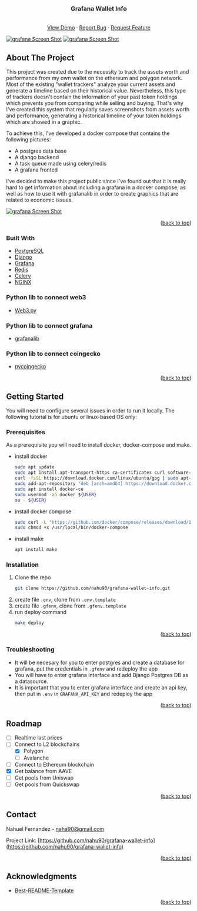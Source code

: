 <div id="top"></div>


<!-- PROJECT LOGO -->
<br />
<div align="center">
  <h3 align="center">Grafana Wallet Info</h3>

  <p align="center">
    <br />
    <a href="http://naha.ar/">View Demo</a>
    ·
    <a href="https://github.com/nahu90/grafana-wallet-info/issues">Report Bug</a>
    ·
    <a href="https://github.com/nahu90/grafana-wallet-info/issues">Request Feature</a>
  </p>
</div>

[![grafana Screen Shot][product-screenshot-1]](http://django.naha.ar/media/images/Screenshot_from_2022-05-19_18-43-40.png)
[![grafana Screen Shot][product-screenshot-2]](http://django.naha.ar/media/images/Screenshot_from_2022-05-15_00-41-53.png)

<!-- ABOUT THE PROJECT -->
## About The Project

This project was created due to the necessity to track the assets worth and performance from my own 
wallet on the ethereum and polygon network. Most of the existing "wallet trackers" analyze your 
current assets and generate a timeline based on their historical value. Nevertheless, this type of 
trackers doesn't contain the information of your past token holdings which prevents you from comparing 
while selling and buying. That's why I've created this system that regularly saves screenshots from 
assets worth and performance, generating a historical timeline of your token holdings which are 
showed in a graphic.

To achieve this, I've developed a docker compose that contains the following pictures:
* A postgres data base
* A django backend
* A task queue made using celery/redis
* A grafana fronted

I've decided to make this project public since I've found out that it is really hard to get 
information about including a grafana in a docker compose, as well as how to use it with grafanalib 
in order to create graphics that are related to economic issues. 


[![grafana Screen Shot][product-screenshot-3]](http://django.naha.ar/media/images/Screenshot_from_2022-05-15_00-44-06.png)

<p align="right">(<a href="#top">back to top</a>)</p>

### Built With

* [PostgreSQL](https://www.postgresql.org/)
* [Django](https://www.djangoproject.com/)
* [Grafana](https://grafana.com/)
* [Redis](https://redis.io/)
* [Celery](https://docs.celeryq.dev/en/stable/)
* [NGINX](https://www.nginx.com/)

### Python lib to connect web3

* [Web3.py](https://github.com/ethereum/web3.py)

### Python lib to connect grafana

* [grafanalib](https://github.com/weaveworks/grafanalib)

### Python lib to connect coingecko

* [pycoingecko](https://github.com/man-c/pycoingecko)

<p align="right">(<a href="#top">back to top</a>)</p>

<!-- GETTING STARTED -->
## Getting Started

You will need to configure several issues in order to run it locally. The following tutorial is for 
ubuntu or linux-based OS only:

### Prerequisites

As a prerequisite you will need to install docker, docker-compose and make.
* install docker
  ```sh
  sudo apt update
  sudo apt install apt-transport-https ca-certificates curl software-properties-common
  curl -fsSL https://download.docker.com/linux/ubuntu/gpg | sudo apt-key add -
  sudo add-apt-repository "deb [arch=amd64] https://download.docker.com/linux/ubuntu focal stable"
  sudo apt install docker-ce
  sudo usermod -aG docker ${USER}
  su - ${USER}
  ```
* install docker compose
  ```sh
  sudo curl -L "https://github.com/docker/compose/releases/download/1.26.0/docker-compose-$(uname -s)-$(uname -m)" -o /usr/local/bin/docker-compose
  sudo chmod +x /usr/local/bin/docker-compose
  ```
* install make
  ```sh
  apt install make
  ```

### Installation

1. Clone the repo
   ```sh
   git clone https://github.com/nahu90/grafana-wallet-info.git
   ```
2. create file `.env`, clone from `.env.template `
3. create file `.gfenv`, clone from `.gfenv.template`
4. run deploy command
   ```sh
   make deploy
   ```
<p align="right">(<a href="#top">back to top</a>)</p>

### Troubleshooting

* It will be necesary for you to enter postgres and create a database for grafana, put the credentials in `.gfenv` and redeploy the app
* You will have to enter grafana interface and add Django Postgres DB as a datasource.
* It is important that you to enter grafana interface and create an api key, then put in `.env` in `GRAFANA_API_KEY` and redeploy the app

<p align="right">(<a href="#top">back to top</a>)</p>

<!-- ROADMAP -->
## Roadmap

- [ ] Realtime last prices
- [ ] Connect to L2 blockchains
    - [x] Polygon
    - [ ] Avalanche
- [ ] Connect to Ethereum blockchain
- [x] Get balance from AAVE
- [ ] Get pools from Uniswap
- [ ] Get pools from Quickswap

<p align="right">(<a href="#top">back to top</a>)</p>

<!-- CONTACT -->
## Contact

Nahuel Fernandez - naha90@gmail.com

Project Link: [https://github.com/nahu90/grafana-wallet-info](https://github.com/nahu90/grafana-wallet-info)

<p align="right">(<a href="#top">back to top</a>)</p>



<!-- ACKNOWLEDGMENTS -->
## Acknowledgments

* [Best-README-Template](https://github.com/othneildrew/Best-README-Template)

<p align="right">(<a href="#top">back to top</a>)</p>

<!-- MARKDOWN LINKS & IMAGES -->
<!-- https://www.markdownguide.org/basic-syntax/#reference-style-links -->
[product-screenshot-1]: http://django.naha.ar/media/images/Screenshot_from_2022-05-19_18-43-40.png
[product-screenshot-2]: http://django.naha.ar/media/images/Screenshot_from_2022-05-15_00-41-53.png
[product-screenshot-3]: http://django.naha.ar/media/images/Screenshot_from_2022-05-15_00-44-06.png
